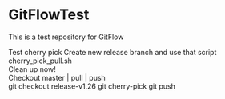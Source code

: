 # GitFlowTest
This is a test repository for GitFlow

Test cherry pick
Create new release branch and use that script
cherry_pick_pull.sh
<br />
Clean up now!
<br />
Checkout master | pull | push
<br />
git checkout release-v1.26
git cherry-pick <master-PR-commit-hash>
git push
